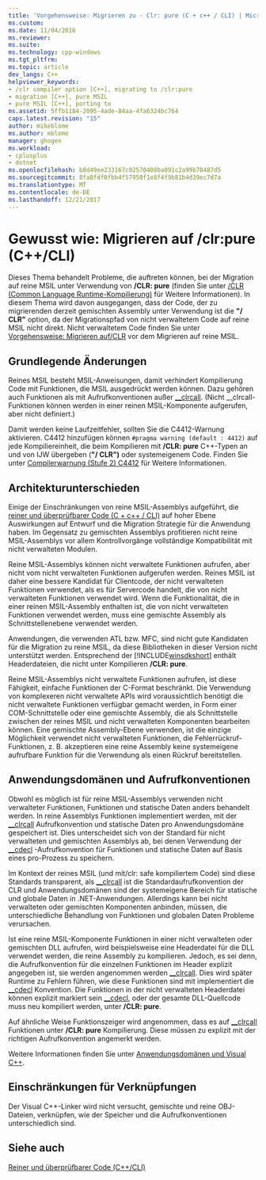 ```yaml
---
title: 'Vorgehensweise: Migrieren zu - Clr: pure (C + c++ / CLI) | Microsoft Docs'
ms.custom: 
ms.date: 11/04/2016
ms.reviewer: 
ms.suite: 
ms.technology: cpp-windows
ms.tgt_pltfrm: 
ms.topic: article
dev_langs: C++
helpviewer_keywords:
- /clr compiler option [C++], migrating to /clr:pure
- migration [C++], pure MSIL
- pure MSIL [C++], porting to
ms.assetid: 5ffb1184-2095-4ade-84aa-4fa6324bc764
caps.latest.revision: "15"
author: mikeblome
ms.author: mblome
manager: ghogen
ms.workload:
- cplusplus
- dotnet
ms.openlocfilehash: b8d49ee233167c02570408ba091c2a99b78487d5
ms.sourcegitcommit: 8fa8fdf0fbb4f57950f1e8f4f9b81b4d39ec7d7a
ms.translationtype: MT
ms.contentlocale: de-DE
ms.lasthandoff: 12/21/2017
---
```

# <a name="how-to-migrate-to-clrpure-ccli"></a>Gewusst wie: Migrieren auf /clr:pure (C++/CLI)
Dieses Thema behandelt Probleme, die auftreten können, bei der Migration auf reine MSIL unter Verwendung von **/CLR: pure** (finden Sie unter [/CLR (Common Language Runtime-Kompilierung)](../build/reference/clr-common-language-runtime-compilation.md) für Weitere Informationen). In diesem Thema wird davon ausgegangen, dass der Code, der zu migrierenden derzeit gemischten Assembly unter Verwendung ist die **"/ CLR"** option, da der Migrationspfad von nicht verwaltetem Code auf reine MSIL nicht direkt. Nicht verwaltetem Code finden Sie unter [Vorgehensweise: Migrieren auf/CLR](../dotnet/how-to-migrate-to-clr.md) vor dem Migrieren auf reine MSIL.  
  
## <a name="basic-changes"></a>Grundlegende Änderungen  
 Reines MSIL besteht MSIL-Anweisungen, damit verhindert Kompilierung Code mit Funktionen, die MSIL ausgedrückt werden können. Dazu gehören auch Funktionen als mit Aufrufkonventionen außer [__clrcall](../cpp/clrcall.md). (Nicht __clrcall-Funktionen können werden in einer reinen MSIL-Komponente aufgerufen, aber nicht definiert.)  
  
 Damit werden keine Laufzeitfehler, sollten Sie die C4412-Warnung aktivieren. C4412 hinzufügen können `#pragma warning (default : 4412)` auf jede Kompiliereinheit, die beim Kompilieren mit **/CLR: pure** C++-Typen an und von IJW übergeben (**"/ CLR")** oder systemeigenem Code. Finden Sie unter [Compilerwarnung (Stufe 2) C4412](../error-messages/compiler-warnings/compiler-warning-level-2-c4412.md) für Weitere Informationen.  
  
## <a name="architectural-considerations"></a>Architekturunterschieden  
 Einige der Einschränkungen von reine MSIL-Assemblys aufgeführt, die [reiner und überprüfbarer Code (C + c++ / CLI)](../dotnet/pure-and-verifiable-code-cpp-cli.md) auf hoher Ebene Auswirkungen auf Entwurf und die Migration Strategie für die Anwendung haben. Im Gegensatz zu gemischten Assemblys profitieren nicht reine MSIL-Assemblys vor allem Kontrollvorgänge vollständige Kompatibilität mit nicht verwalteten Modulen.  
  
 Reine MSIL-Assemblys können nicht verwaltete Funktionen aufrufen, aber nicht vom nicht verwalteten Funktionen aufgerufen werden. Reines MSIL ist daher eine bessere Kandidat für Clientcode, der nicht verwalteten Funktionen verwendet, als es für Servercode handelt, die von nicht verwalteten Funktionen verwendet wird. Wenn die Funktionalität, die in einer reinen MSIL-Assembly enthalten ist, die von nicht verwalteten Funktionen verwendet werden, muss eine gemischte Assembly als Schnittstellenebene verwendet werden.  
  
 Anwendungen, die verwenden ATL bzw. MFC, sind nicht gute Kandidaten für die Migration zu reine MSIL, da diese Bibliotheken in dieser Version nicht unterstützt werden. Entsprechend der [!INCLUDE[winsdkshort](../atl-mfc-shared/reference/includes/winsdkshort_md.md)] enthält Headerdateien, die nicht unter Kompilieren **/CLR: pure**.  
  
 Reine MSIL-Assemblys nicht verwaltete Funktionen aufrufen, ist diese Fähigkeit, einfache Funktionen der C-Format beschränkt. Die Verwendung von komplexeren nicht verwaltete APIs wird voraussichtlich benötigt die nicht verwaltete Funktionen verfügbar gemacht werden, in Form einer COM-Schnittstelle oder eine gemischte Assembly, die als Schnittstelle zwischen der reines MSIL und nicht verwalteten Komponenten bearbeiten können. Eine gemischte Assembly-Ebene verwenden, ist die einzige Möglichkeit verwendet nicht verwalteten Funktionen, die Fehlerrückruf-Funktionen, z. B. akzeptieren eine reine Assembly keine systemeigene aufrufbare Funktion für die Verwendung als einen Rückruf bereitstellen.  
  
## <a name="application-domains-and-calling-conventions"></a>Anwendungsdomänen und Aufrufkonventionen  
 Obwohl es möglich ist für reine MSIL-Assemblys verwenden nicht verwalteter Funktionen, Funktionen und statische Daten anders behandelt werden. In reine Assemblys Funktionen implementiert werden, mit der [__clrcall](../cpp/clrcall.md) Aufrufkonvention und statische Daten pro Anwendungsdomäne gespeichert ist. Dies unterscheidet sich von der Standard für nicht verwalteten und gemischten Assemblys ab, bei denen Verwendung der [__cdecl](../cpp/cdecl.md) -Aufrufkonvention für Funktionen und statische Daten auf Basis eines pro-Prozess zu speichern.  
  
 Im Kontext der reines MSIL (und mit/clr: safe kompiliertem Code) sind diese Standards transparent, als [__clrcall](../cpp/clrcall.md) ist die Standardaufrufkonvention der CLR und Anwendungsdomänen sind der systemeigene Bereich für statische und globale Daten in .NET-Anwendungen. Allerdings kann bei nicht verwalteten oder gemischten Komponenten anbinden, müssen, die unterschiedliche Behandlung von Funktionen und globalen Daten Probleme verursachen.  
  
 Ist eine reine MSIL-Komponente Funktionen in einer nicht verwalteten oder gemischten DLL aufrufen, wird beispielsweise eine Headerdatei für die DLL verwendet werden, die reine Assembly zu kompilieren. Jedoch, es sei denn, die Aufrufkonvention für die einzelnen Funktionen im Header explizit angegeben ist, sie werden angenommen werden [__clrcall](../cpp/clrcall.md). Dies wird später Runtime zu Fehlern führen, wie diese Funktionen sind mit implementiert die [__cdecl](../cpp/cdecl.md) Konvention. Die Funktionen in der nicht verwalteten Headerdatei können explizit markiert sein [__cdecl](../cpp/cdecl.md), oder der gesamte DLL-Quellcode muss neu kompiliert werden, unter **/CLR: pure**.  
  
 Auf ähnliche Weise Funktionszeiger wird angenommen, dass es auf [__clrcall](../cpp/clrcall.md) Funktionen unter **/CLR: pure** Kompilierung. Diese müssen zu explizit mit der richtigen Aufrufkonvention angemerkt werden.  
  
 Weitere Informationen finden Sie unter [Anwendungsdomänen und Visual C++](../dotnet/application-domains-and-visual-cpp.md).  
  
## <a name="linking-limitations"></a>Einschränkungen für Verknüpfungen  
 Der Visual C++-Linker wird nicht versucht, gemischte und reine OBJ-Dateien, verknüpfen, wie der Speicher und die Aufrufkonventionen unterschiedlich sind.  
  
## <a name="see-also"></a>Siehe auch  
 [Reiner und überprüfbarer Code (C++/CLI)](../dotnet/pure-and-verifiable-code-cpp-cli.md)
